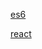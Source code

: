 
[es6 ](https://www.taniarascia.com/es6-syntax-and-feature-overview/)

[react ](https://www.taniarascia.com/getting-started-with-react/)
